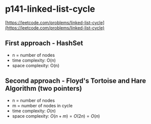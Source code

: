 # p141-linked-list-cycle
[https://leetcode.com/problems/linked-list-cycle](https://leetcode.com/problems/linked-list-cycle)

## First approach - HashSet

- n = number of nodes
- time complexity: O(n)
- space complexity: O(n)

## Second approach - Floyd's Tortoise and Hare Algorithm (two pointers)
- n = number of nodes
- m = number of nodes in cycle
- time complexity: $O(n)$
- space complexity: $O(n + m) = O(2n) = O(n)$